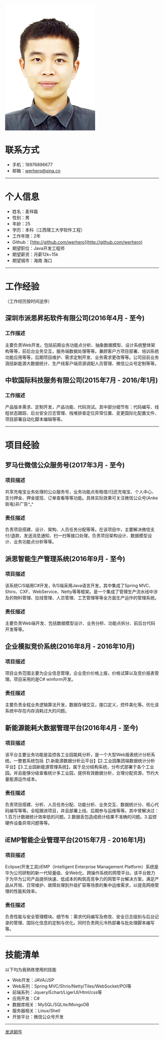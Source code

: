 ![IDcard](IDcard.png)
# 联系方式
+ 手机：18976896677
+ 邮箱：<a href="mailto:werhero@sina.cn?subject=Hello there Mr Mai">werhero@sina.cn</a>

---

# 个人信息
+ 姓名：麦祥磊
+ 性别：男
+ 年龄：25
+ 学历：本科（江西理工大学软件工程）
+ 工作年限：2年
+ Github：[http://github.com/werhero](http://github.com/werhero)
+ 期望职位：Java开发工程师
+ 期望薪资：月薪12k~15k
+ 期望城市：海南 海口

---

# 工作经验

（工作经历按时间逆序）
## 深圳市派思昇拓软件有限公司(2016年4月 - 至今)

### 工作描述
   主要负责Web开发。包括前期业务功能点分析、抽象数据模型、设计系统整体架构等等，前后台业务交互，服务端数据处理等等。兼顾客户方项目部署、培训系统功能应用等等，后期项目维护、需求定制开发、业务需求更改等等。公司目前业务涵括新能源大数据统计、生产线客户端资源调配人员管理、微信公众号定制等等。

## 中软国际科技服务有限公司(2015年7月 - 2016/年1月)

### 工作描述
   产品版本需求、定制开发，产品功能、代码测试。其中部分细节有：代码编写、线程状态跟踪、后台安全日志管理、栈堆排查定位异常位置、变更国际化配置文件、项目部署自动化脚本编辑等等。


---

# 项目经验

## 罗马仕微信公众服务号(2017年3月 - 至今)

### 项目描述
   共享充电宝业务处理的公众服务号，业务功能点有租借/归还充电宝、个人中心、支付押金、押金提现、订单查看等等功能。具体实际效果可关注微信公众号(Anke街电)非广告^_^

### 责任描述
   负责项目搭建、设计、架构、人员任务分配等等。在该项目中，主要解决微信支付/退款、发送消息通知、扫一扫等接口处理，负责项目架构设计、数据模型设计、业务功能点分析等等。

## 派思智能生产管理系统(2016年9月 - 至今)

### 项目描述
   该系统C/S端用C#开发，B/S端采用Java语言开发，其中集成了Spring MVC、Shiro、CXF、WebService、Netty等等框架。是一个集成了管理生产流水线中涉及的物料管理、拉线管理、人员管理、工艺管理等等全方面生产运作的管理系统。
   
### 责任描述
   主要负责Web端开发、包括数据模型设计、业务分析、功能点拆分、前后台代码开发等等。
   
## 企业模拟竞价系统(2016年8月 - 2016年10月)

### 项目描述
   项目业务范围主要为企业信息管理，企业竞价价格上报，价格试算以及竞价报表管理。项目采用的是C# winform开发。
   
### 责任描述
   主要负责全程业务逻辑算法开发，数据存储交互，接口定义，控件美化等。优化该系统中存在内存消耗过大的问题。

## 新能源能耗大数据管理平台(2016年4月 - 至今)

### 项目描述
   该平台主要业务功能是监控各工业园能耗分析，是一个大型Web报表统计分析系统。一整套系统包括【1.新能源数据分析云平台】【2.工业园集团端数据统计分析平台】【3.工业园新能源管理系统】。属于总分结构系统，分布式部署于各个工业园。并且能够分级查看统计多工业园，提供有效数据分析，合理分配资源，节约大量能源运作成本。

### 责任描述
   负责项目搭建、分析、人员任务分配、功能分析、业务交互、数据统计分、核心代码编写等等。全程跟进项目，并且部署上线、后期参与运维等等。其中曾解决过：1.百万计数据统计效率低的问题。2.数据丢包造成统计结果不准确的问题。3.监控硬件设备异常问题等等。
   
## iEMP智能企业管理平台(2015年7月 - 2016年1月)

### 项目描述
   Eclipse(开发工具)iEMP（Intelligent Enterprise Management Platform）系统是华为公司研制的新一代轻量级、全Web化、跨操作系统的网管平台。该平台致力于为华为公司产品提供快速、低成本的构筑高竞争力的网管平台解决方案，满足产品从开局、日常维护、故障处理到升级扩容等场景的集中运维需求，以提高网络管理的性能和效率。
   
### 责任描述
  负责性能与安全管理模块。细节有：需求代码编写及修改、安全日志级别与后台记录的管理、国际化信息的定制与优化。同时负责网元冷热部署与批处理脚本编写等。
  

---
# 技能清单

以下均为我熟练使用的技能

+ Web开发：JAVA/JSP
+ Web系列：Spring MVC/Shrio/Netty/Tiles/WebSocket/POI等
+ 前端系列：Jquery/Echart/LigerUI/Html/css等
+ 应用开发：C#
+ 数据库相关：MySQL/SQLite/MongoDB
+ 服务器相关：Linux/Shell
+ 开放平台：微信公众号开发

---

<a href="mailto:werhero@sina.cn?subject=Hello there Mr mai">发送邮件</a>
